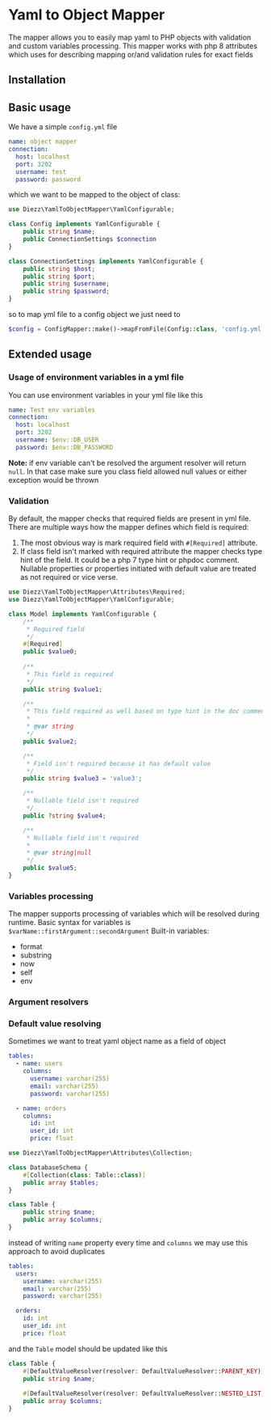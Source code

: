 # Yaml to Object Mapper

The mapper allows you to easily map yaml to PHP objects with validation and custom variables processing.
This mapper works with php 8 attributes which uses for describing mapping or/and validation rules for exact fields 

## Installation

## Basic usage
We have a simple `config.yml` file 
```yaml
name: object mapper
connection:
  host: localhost
  port: 3202
  username: test
  password: password
```
which we want to be mapped to the object of class:

```php
use Diezz\YamlToObjectMapper\YamlConfigurable;

class Config implements YamlConfigurable {
    public string $name;
    public ConnectionSettings $connection
}

class ConnectionSettings implements YamlConfigurable {
    public string $host;
    public string $port;
    public string $username;
    public string $password;
}
```

so to map yml file to a config object we just need to 

```php
$config = ConfigMapper::make()->mapFromFile(Config::class, 'config.yml');
```

## Extended usage

### Usage of environment variables in a yml file
You can use environment variables in your yml file like this
```yaml
name: Test env variables
connection:
  host: localhost
  port: 3202
  username: $env::DB_USER
  password: $env::DB_PASSWORD
```
**Note:** if env variable can't be resolved the argument resolver will return `null`. 
In that case make sure you class field allowed null values or either exception would be thrown
### Validation
By default, the mapper checks that required fields are present in yml file.
There are multiple ways how the mapper defines which field is required:
1. The most obvious way is mark required field with `#[Required]` attribute.
2. If class field isn't marked with required attribute the mapper checks type hint of the field. It could be a php 7 
type hint or phpdoc comment. Nullable properties or properties initiated with default value are treated as not required 
or vice verse. 

```php
use Diezz\YamlToObjectMapper\Attributes\Required;
use Diezz\YamlToObjectMapper\YamlConfigurable;

class Model implements YamlConfigurable {
    /**
     * Required field 
     */
    #[Required]
    public $value0;
    
    /**
     * This field is required
     */
    public string $value1;

    /**
     * This field required as well based on type hint in the doc comment
     *
     * @var string
     */
    public $value2;

    /**
     * Field isn't required because it has default value
     */
    public string $value3 = 'value3';

    /**
     * Nullable field isn't required
     */
    public ?string $value4;

    /**
     * Nullable field isn't required
     *
     * @var string|null
     */
    public $value5;
}
```

### Variables processing

The mapper supports processing of variables which will be resolved during runtime.
Basic syntax for variables is `$varName::firstArgument::secondArgument`
Built-in variables:
- format
- substring 
- now
- self
- env

### Argument resolvers

### Default value resolving

Sometimes we want to treat yaml object name as a field of object

```yaml
tables:
  - name: users
    columns:
      username: varchar(255)
      email: varchar(255)
      password: varchar(255)

  - name: orders
    columns: 
      id: int
      user_id: int
      price: float
```

```php
use Diezz\YamlToObjectMapper\Attributes\Collection;

class DatabaseSchema {
    #[Collection(class: Table::class)]
    public array $tables;
}

class Table {
    public string $name;
    public array $columns;
}
```

instead of writing `name` property every time and `columns` we may use this approach to avoid duplicates
```yaml
tables:
  users:
    username: varchar(255)
    email: varchar(255)
    password: varchar(255)

  orders:
    id: int
    user_id: int
    price: float
```

and the `Table` model should be updated like this 

```php
class Table {
    #[DefaultValueResolver(resolver: DefaultValueResolver::PARENT_KEY)]
    public string $name;
    
    #[DefaultValueResolver(resolver: DefaultValueResolver::NESTED_LIST)]
    public array $columns;
}
```
